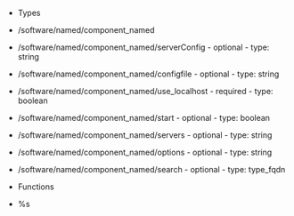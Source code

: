  - Types
  - /software/named/component_named
   - /software/named/component_named/serverConfig
    - optional
    - type: string
   - /software/named/component_named/configfile
    - optional
    - type: string
   - /software/named/component_named/use_localhost
    - required
    - type: boolean
   - /software/named/component_named/start
    - optional
    - type: boolean
   - /software/named/component_named/servers
    - optional
    - type: string
   - /software/named/component_named/options
    - optional
    - type: string
   - /software/named/component_named/search
    - optional
    - type: type_fqdn

 - Functions
  - %s
